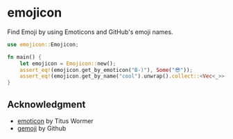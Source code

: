 # emojicon
Find Emoji by using Emoticons and GitHub's emoji names.

```rust
use emojicon::Emojicon;

fn main() {
    let emojicon = Emojicon::new();
    assert_eq!(emojicon.get_by_emoticon("B-)"), Some("😎"));
    assert_eq!(emojicon.get_by_name("cool").unwrap().collect::<Vec<_>>(), ["😎", "🆒"]);
}
```

## Acknowledgment
* [emoticon](https://github.com/wooorm/emoticon) by Titus Wormer
* [gemoji](https://github.com/github/gemoji) by Github
